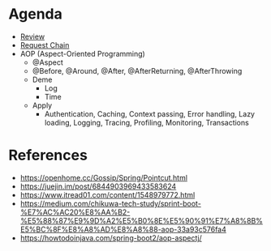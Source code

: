 # Agenda
* [Review](https://github.com/b2etw/Spring-Boot-Kotlin-Dojo/edit/master/stage6/README.md)
* [Request Chain](https://raw.githubusercontent.com/b2etw/Spring-Boot-Kotlin-Dojo/master/stage7/request-chain.png)
* AOP (Aspect-Oriented Programming)
  * @Aspect
  * @Before, @Around, @After, @AfterReturning, @AfterThrowing
  * Deme
    * Log
    * Time
  * Apply
    * Authentication, Caching, Context passing, Error handling, Lazy loading, Logging, Tracing, Profiling, Monitoring, Transactions

# References
* https://openhome.cc/Gossip/Spring/Pointcut.html
* https://juejin.im/post/6844903969433583624
* https://www.itread01.com/content/1548979772.html
* https://medium.com/chikuwa-tech-study/sprint-boot-%E7%AC%AC20%E8%AA%B2-%E5%88%87%E9%9D%A2%E5%B0%8E%E5%90%91%E7%A8%8B%E5%BC%8F%E8%A8%AD%E8%A8%88-aop-33a93c576fa4
* https://howtodoinjava.com/spring-boot2/aop-aspectj/
